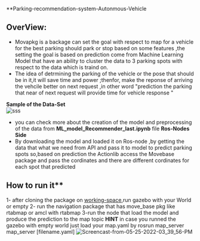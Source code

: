 **Parking-recommendation-system-Autonmous-Vehicle
## OverView:
- Movapkg is a backage can set the goal with respect to map for a vehicle for the best parking should park or stop based on some features ,the setting the goal is based on prediction come from Machine Learning Model that have an ability to cluster the data to  3 parking spots with respect to the data which is traind on. 
- The idea of detrmining the parking of the vehicle or the pose that should be in it,it will save time and power ;thenfor, make the reponse of arriving the vehcile better on next request ,in other word "prediction the parking that near of next request will provide time for vehicle response "
  
**Sample of the Data-Set**  
![sss](https://user-images.githubusercontent.com/28098904/170249835-b28614e5-211e-4644-a013-682d5168ab81.PNG)

- you can check more about the creation of the model and preprocessing of the data from **ML_model_Recommender_last.ipynb** file 
**Ros-Nodes Side**
- By downloading the model and loaded it on Ros-node ,by getting the data that what we need from API and pass it to model to predict parking spots so,based on  prediction the Actionlib access the Movebase package and pass the cordinates and there are different cordinates for each spot that predicted 
## How to run it**
1- after cloning the package on [working-space](http://wiki.ros.org/catkin/Tutorials/create_a_workspace),run gazebo with your World or empty
2- run the navigation package that has move_base pkg like rtabmap  or amcl with rtabmap
3-run the node that load the model and produce the prediction to the map topic 
**HINT** in case you runned the gazebo with empty world just load your map.yaml by rosrun map_server map_server [filename.yaml]
![Screencast-from-05-25-2022-03_39_56-PM](https://user-images.githubusercontent.com/28098904/170280075-0171219c-5269-4c5a-a54a-3bf21029e1d3.gif)
